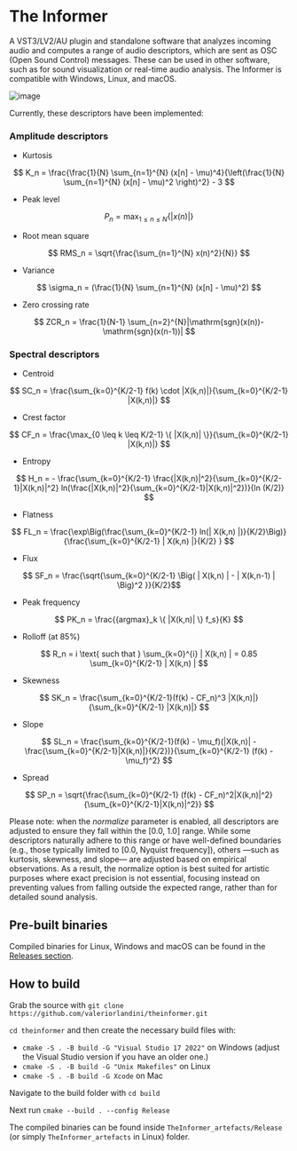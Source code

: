 # The Informer
A VST3/LV2/AU plugin and standalone software that analyzes incoming audio and computes a range of audio descriptors, which are sent as OSC (Open Sound Control) messages. These can be used in other software, such as for sound visualization or real-time audio analysis.
The Informer is compatible with Windows, Linux, and macOS.

![image](https://github.com/user-attachments/assets/65eaa577-4e5b-4e60-a69f-e085281d5c74)

Currently, these descriptors have been implemented:

### Amplitude descriptors

* Kurtosis

$$ K_n = \frac{\frac{1}{N} \sum_{n=1}^{N} (x[n] - \mu)^4}{\left(\frac{1}{N} \sum_{n=1}^{N} (x[n] - \mu)^2 \right)^2} - 3 $$

* Peak level

$$ P_n = \max_{1 \leq n \leq N}\{\left|x(n)\right|\} $$

* Root mean square

$$ RMS_n = \sqrt{\frac{\sum_{n=1}^{N} x(n)^2}{N}} $$

* Variance

$$ \sigma_n = (\frac{1}{N} \sum_{n=1}^{N} (x[n] - \mu)^2) $$

* Zero crossing rate

$$ ZCR_n = \frac{1}{N-1} \sum_{n=2}^{N}|\mathrm{sgn}(x(n))-\mathrm{sgn}(x(n-1))| $$

### Spectral descriptors

* Centroid

$$ SC_n = \frac{\sum_{k=0}^{K/2-1} f(k) \cdot |X(k,n)|}{\sum_{k=0}^{K/2-1} |X(k,n)|} $$

* Crest factor

$$ CF_n = \frac{\max_{0 \leq k \leq K/2-1} \{ |X(k,n)| \}}{\sum_{k=0}^{K/2-1} |X(k,n)|} $$

* Entropy

$$ H_n = - \frac{\sum_{k=0}^{K/2-1}  \frac{|X(k,n)|^2}{\sum_{k=0}^{K/2-1}|X(k,n)|^2} ln(\frac{|X(k,n)|^2}{\sum_{k=0}^{K/2-1}|X(k,n)|^2})}{ln (K/2)} $$

* Flatness

$$ FL_n = \frac{\exp\Big(\frac{\sum_{k=0}^{K/2-1} ln(| X(k,n) |)}{K/2}\Big)}{\frac{\sum_{k=0}^{K/2-1} | X(k,n) |}{K/2} } $$

* Flux

$$ SF_n = \frac{\sqrt{\sum_{k=0}^{K/2-1} \Big( | X(k,n) | - | X(k,n-1) | \Big)^2
}}{K/2}$$

* Peak frequency

$$ PK_n = \frac{{argmax}_k \{ |X(k,n)| \} f_s}{K}  $$

* Rolloff (at 85%)

$$ R_n = i \text{  such that  } \sum_{k=0}^{i} | X(k,n) | = 0.85 \sum_{k=0}^{K/2-1} | X(k,n) | $$

* Skewness

$$ SK_n = \frac{\sum_{k=0}^{K/2-1}(f(k) - CF_n)^3 |X(k,n)|}{\sum_{k=0}^{K/2-1} |X(k,n)|} $$

* Slope

$$ SL_n = \frac{\sum_{k=0}^{K/2-1}(f(k) - \mu_f)(|X(k,n)| - \frac{\sum_{k=0}^{K/2-1}|X(k,n)|}{K/2})}{\sum_{k=0}^{K/2-1} (f(k) - \mu_f)^2} $$

* Spread

$$ SP_n = \sqrt{\frac{\sum_{k=0}^{K/2-1} (f(k) - CF_n)^2|X(k,n)|^2}{\sum_{k=0}^{K/2-1}|X(k,n)|^2}} $$

Please note: when the _normalize_ parameter is enabled, all descriptors are adjusted to ensure they fall within the [0.0, 1.0] range. While some descriptors naturally adhere to this range or have well-defined boundaries (e.g., those typically limited to [0.0, Nyquist frequency]), others —such as kurtosis, skewness, and slope— are adjusted based on empirical observations. As a result, the normalize option is best suited for artistic purposes where exact precision is not essential, focusing instead on preventing values from falling outside the expected range, rather than for detailed sound analysis.

## Pre-built binaries

Compiled binaries for Linux, Windows and macOS can be found in the [Releases section](https://github.com/valeriorlandini/theinformer/releases).

## How to build

Grab the source with `git clone https://github.com/valeriorlandini/theinformer.git`

`cd theinformer` and then create the necessary build files with:
* `cmake -S . -B build -G "Visual Studio 17 2022"` on Windows (adjust the Visual Studio version if you have an older one.)
* `cmake -S . -B build -G "Unix Makefiles"` on Linux
* `cmake -S . -B build -G Xcode` on Mac

Navigate to the build folder with `cd build`

Next run `cmake --build . --config Release`

The compiled binaries can be found inside `TheInformer_artefacts/Release` (or simply `TheInformer_artefacts` in Linux) folder.
